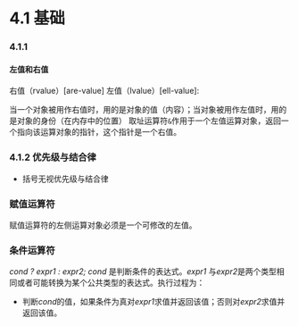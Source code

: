 # 4.1 基础
### 4.1.1 
#### 左值和右值
右值（rvalue）[are-value]
左值（lvalue）[ell-value]: 

当一个对象被用作右值时，用的是对象的值（内容）；当对象被用作左值时，用的是对象的身份（在内存中的位置）
取址运算符`&`作用于一个左值运算对象，返回一个指向该运算对象的指针，这个指针是一个右值。
### 4.1.2 优先级与结合律
- 括号无视优先级与结合律

### 赋值运算符
赋值运算符的左侧运算对象必须是一个可修改的左值。

### 条件运算符
*cond ? expr1 : expr2;*
*cond* 是判断条件的表达式。*expr1* 与*expr2*是两个类型相同或者可能转换为某个公共类型的表达式。执行过程为：
* 判断*cond*的值，如果条件为真对*expr1*求值并返回该值；否则对*expr2*求值并返回该值。

